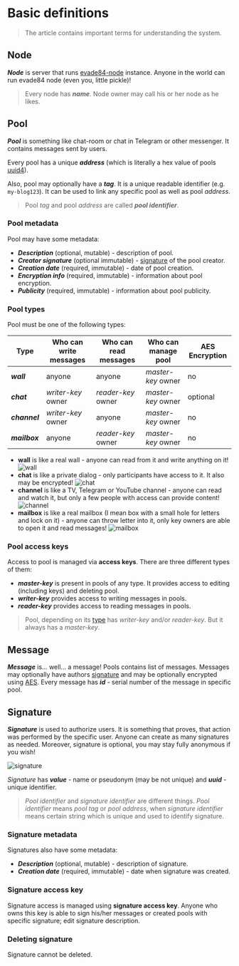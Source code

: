 # Basic definitions
> The article contains important terms for understanding the system.

## Node
***Node*** is server that runs [evade84-node](https://github.com/evade84/evade84-node) instance.
Anyone in the world can run evade84 node (even you, little pickle)!

> Every node has ***name***. Node owner may call his or her node as he likes.

## Pool
***Pool*** is something like chat-room or chat in Telegram or other messenger. It contains messages sent by users.

Every pool has a unique ***address*** 
(which is literally a hex value of pools [uuid4](https://en.wikipedia.org/wiki/Universally_unique_identifier#Version_4_(random))). 

Also, pool may optionally have a ***tag***. It is a unique readable identifier (e.g. `my-blog123`). 
It can be used to link any specific pool as well as pool *address*.

> Pool *tag* and pool *address* are called ***pool identifier***. 

### Pool metadata
Pool may have some metadata:

* ***Description*** (optional, mutable) - description of pool.
* ***Creator signature*** (optional immutable) - [signature](#signature) of the pool creator.
* ***Creation date*** (required, immutable) - date of pool creation.
* ***Encryption info*** (required, immutable) - information about pool encryption.
* ***Publicity*** (required, immutable) - information about pool publicity.

### Pool types
Pool must be one of the following types:

| Type          | Who can write messages | Who can read messages | Who can manage pool | AES Encryption |
|---------------|------------------------|-----------------------|---------------------|----------------|
| ***wall***    | anyone                 | anyone                | *master-key* owner  | no             |
| ***chat***    | *writer-key* owner     | *reader-key* owner    | *master-key* owner  | optional       |
| ***channel*** | *writer-key* owner     | anyone                | *master-key* owner  | no             |
| ***mailbox*** | anyone                 | *reader-key* owner    | *master-key* owner  | no             |

* **wall** is like a real wall - anyone can read from it and write anything on it!
![wall](https://i.pinimg.com/originals/8b/5a/ec/8b5aec28a13eaf85248b54a45ca9b9d1.jpg)
* **chat** is like a private dialog - only participants have access to it. It also may be encrypted!
![chat](https://pbs.twimg.com/media/BJVaTIrCUAAaPkp.jpg)
* **channel** is like a TV, Telegram or YouTube channel - anyone can read and watch it, but only a few people with access can provide content!
![channel](http://flowjournal.org/wp-content/uploads/2009/09/hdtv.png)
* **mailbox** is like a real mailbox (I mean box with a small hole for letters and lock on it) - anyone can throw letter into it, only key owners are able to open it and read messages!
![mailbox](https://media.tenor.com/images/dad345322abaecc84f726fe844441984/raw)

### Pool access keys
Access to pool is managed via **access keys**.
There are three different types of them:

* ***master-key*** is present in pools of any type. It provides access to editing (including keys) and deleting pool.
* ***writer-key*** provides access to writing messages in pools. 
* ***reader-key*** provides access to reading messages in pools.

> Pool, depending on its [type](#pool-types) has *writer-key* and/or *reader-key*. But it always has a *master-key*.

## Message
***Message*** is... well... a message! Pools contains list of messages.
Messages may optionally have authors [signature](#signature) and may be optionally encrypted using 
[AES](https://en.wikipedia.org/wiki/Advanced_Encryption_Standard). Every message has ***id*** - serial number
of the message in specific pool.

## Signature
***Signature*** is used to authorize users. It is something that proves, that action was performed by the specific user.
Anyone can create as many signatures as needed. Moreover, signature is optional, you may stay fully anonymous if you wish!

![signature](https://upload.wikimedia.org/wikipedia/commons/thumb/8/83/Alan_Turing_signature.svg/1280px-Alan_Turing_signature.svg.png)

*Signature* has ***value*** - name or pseudonym (may be not unique) and ***uuid*** - unique identifier.


> *Pool identifier* and *signature identifier* are different things. 
*Pool identifier* means *pool tag* or *pool address*, when *signature identifier* means certain string which is unique and used to identify signature.

### Signature metadata
Signatures also have some metadata:

* ***Description*** (optional, mutable) - description of signature.
* ***Creation date*** (required, immutable) - date when signature was created.

### Signature access key
Signature access is managed using **signature access key**.
Anyone who owns this key is able to sign his/her messages or created pools with specific signature; edit signature description.

### Deleting signature
Signature cannot be deleted.
